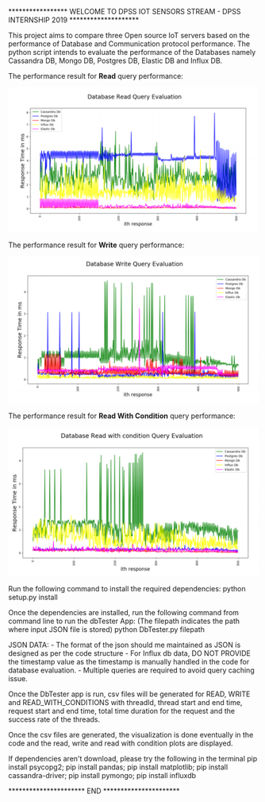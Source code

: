 ***************** WELCOME TO DPSS IOT SENSORS STREAM - DPSS INTERNSHIP 2019 ********************

This project aims to compare three Open source IoT servers based on the performance of Database
and Communication protocol performance.
The python script intends to evaluate the performance of the Databases namely Cassandra DB, Mongo DB,
Postgres DB, Elastic DB and Influx DB.

The performance result for **Read** query performance:

![ReadPlot](https://github.com/VishalSowrirajan/IotInternshipDBPerformanceTest/blob/master/DB%20Read.PNG)

The performance result for **Write** query performance:

![WritePlot](https://github.com/VishalSowrirajan/IotInternshipDBPerformanceTest/blob/master/Write%20Query.PNG)

The performance result for **Read With Condition** query performance:

![ReadWithConditionPlot](https://github.com/VishalSowrirajan/IotInternshipDBPerformanceTest/blob/master/Read%20With%20Condition%20Query.PNG)

Run the following command to install the required dependencies:
python setup.py install

Once the dependencies are installed, run the following command from command line to run the dbTester App:
(The filepath indicates the path where input JSON file is stored)
python DbTester.py filepath

JSON DATA:
    - The format of the json should me maintained as JSON is designed as per the code structure
    - For Influx db data, DO NOT PROVIDE the timestamp value as the timestamp is manually handled in the code for database evaluation.
    - Multiple queries are required to avoid query caching issue. 
    
Once the DbTester app is run, csv files will be generated for READ, WRITE and READ_WITH_CONDITIONS with threadId, thread start and
end time, request start and end time, total time duration for the request and the success rate of the threads.

Once the csv files are generated, the visualization is done eventually in the code 
and the read, write and read with condition plots are displayed.

If dependencies aren't download, please try the following in the terminal
pip install psycopg2;
pip install pandas;
pip install matplotlib;
pip install cassandra-driver;
pip install pymongo;
pip install influxdb

********************** END **********************



